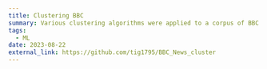 ```yaml
---
title: Clustering BBC
summary: Various clustering algorithms were applied to a corpus of BBC news articles, and the results were compared. Furthermore, which algorithm was best suited for the assignment of the individual news categories was classified.
tags:
  - ML
date: 2023-08-22
external_link: https://github.com/tig1795/BBC_News_cluster
---
```

